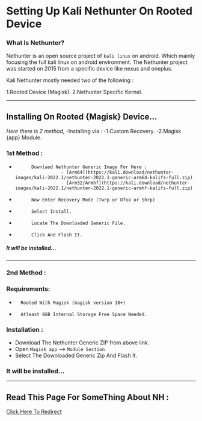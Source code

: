 # Setting Up **Kali Nethunter** On Rooted Device

### What Is Nethunter?
 
Nethunter is an open source project of `kali linux` on android.
Which mainly focusing the full kali linux on android environment.
The Nethunter project was started on 2015 from a specific device like nexus and oneplus.

Kali Nethunter mostly needed two of the following : 

  1.Rooted Device (Magisk).
  2.Nethunter Specific Kernel.

* * *

## Installing On Rooted {Magisk} Device...

   *Here there is 2 method,*
    -Installing via :
          -1.Custom Recovery.
          -2.Magisk {app} Module.

### 1st Method : 

*           Downlaod Nethunter Generic Image For Here : 
                       - [Arm64](https://kali.download/nethunter-images/kali-2022.1/nethunter-2022.1-generic-arm64-kalifs-full.zip)
                       - [Arm32/Armhf](https://kali.download/nethunter-images/kali-2022.1/nethunter-2022.1-generic-armhf-kalifs-full.zip)

*           Now Enter Recovery Mode (Twrp or Ofox or Shrp)
*           Select Install.
*           Locate The Downloaded Generic File.
*           Click And Flash It.

##### It will be installed...
* * *
### 2nd Method :
   ### Requirements: 
*       Rooted With Magisk (magisk version 18+)
*       Atleast 8GB Internal Storage Free Space Needed.

### Installation : 

* Download The Nethunter Generic ZIP from above link.
* Open `Magisk app` --> `Module Section`
* Select The Downloaded Generic Zip And Flash It.

### It will be installed...

* * *

## Read This Page For SomeThing About NH : 

[Click Here To Redirect](nh-utils.md)
